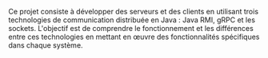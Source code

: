 Ce projet consiste à développer des serveurs et des clients en utilisant trois technologies de communication distribuée en Java : Java RMI, gRPC et les sockets. L'objectif est de comprendre le fonctionnement et les différences entre ces technologies en mettant en œuvre des fonctionnalités spécifiques dans chaque système.
